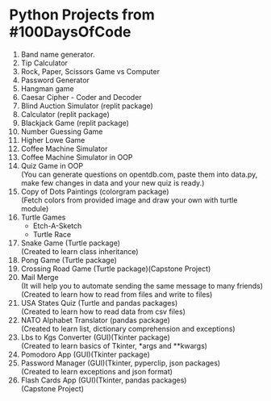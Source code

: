 # Python Projects from #100DaysOfCode


1. Band name generator.
2. Tip Calculator
3. Rock, Paper, Scissors Game vs Computer
4. Password Generator
5. Hangman game
6. Caesar Cipher - Coder and Decoder
7. Blind Auction Simulator (replit package)
8. Calculator (replit package)
9. Blackjack Game (replit package)
10. Number Guessing Game
11. Higher Lowe Game
12. Coffee Machine Simulator
13. Coffee Machine Simulator in OOP
14. Quiz Game in OOP   
    (You can generate questions on opentdb.com, paste them into data.py, make few changes in data and your new quiz is ready.)
15. Copy of Dots Paintings (colorgram package)  
    (Fetch colors from provided image and draw your own with turtle module)
16. Turtle Games
    * Etch-A-Sketch
    * Turtle Race
17. Snake Game (Turtle package)  
    (Created to learn class inheritance)
18. Pong Game (Turtle package)
19. Crossing Road Game (Turtle package)(Capstone Project)
20. Mail Merge  
    (It will help you to automate sending the same message to many friends)  
    (Created to learn how to read from files and write to files)
21. USA States Quiz (Turtle and pandas packages)  
    (Created to learn how to read data from csv files)
22. NATO Alphabet Translator (pandas package)  
    (Created to learn list, dictionary comprehension and exceptions)
23. Lbs to Kgs Converter (GUI)(Tkinter package)  
    (Created to learn basics of Tkinter, *args and **kwargs)
24. Pomodoro App (GUI)(Tkinter package)
25. Password Manager (GUI)(Tkinter, pyperclip, json packages)  
    (Created to learn exceptions and json format)
26. Flash Cards App (GUI)(Tkinter, pandas packages)  
    (Capstone Project)